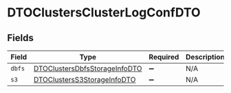 # DTOClustersClusterLogConfDTO


## Fields

| Field                                                                                 | Type                                                                                  | Required                                                                              | Description                                                                           |
| ------------------------------------------------------------------------------------- | ------------------------------------------------------------------------------------- | ------------------------------------------------------------------------------------- | ------------------------------------------------------------------------------------- |
| `dbfs`                                                                                | [DTOClustersDbfsStorageInfoDTO](../../models/shared/DTOClustersDbfsStorageInfoDTO.md) | :heavy_minus_sign:                                                                    | N/A                                                                                   |
| `s3`                                                                                  | [DTOClustersS3StorageInfoDTO](../../models/shared/DTOClustersS3StorageInfoDTO.md)     | :heavy_minus_sign:                                                                    | N/A                                                                                   |